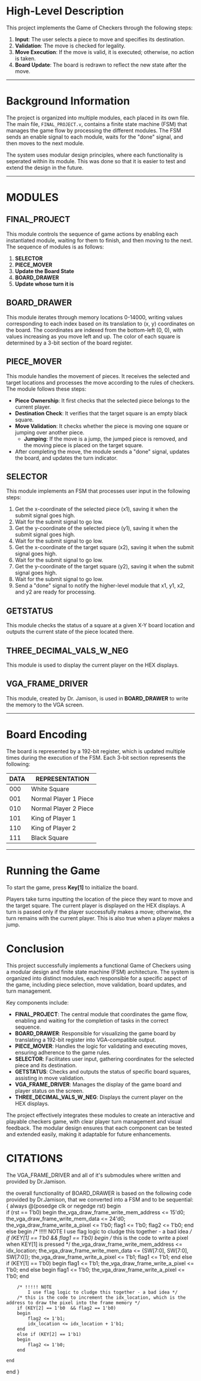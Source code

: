 # High-Level Description

This project implements the Game of Checkers through the following steps:

1. **Input**: The user selects a piece to move and specifies its destination.
2. **Validation**: The move is checked for legality.
3. **Move Execution**: If the move is valid, it is executed; otherwise, no action is taken.
4. **Board Update**: The board is redrawn to reflect the new state after the move.

---

# Background Information

The project is organized into multiple modules, each placed in its own file. The main file, `FINAL_PROJECT.v`, contains a finite state machine (FSM) that manages the game flow by processing the different modules. The FSM sends an enable signal to each module, waits for the "done" signal, and then moves to the next module.

The system uses modular design principles, where each functionality is seperated within its module. This was done so that it is easier to test and extend the design in the future.

---

# MODULES

## FINAL_PROJECT

This module controls the sequence of game actions by enabling each instantiated module, waiting for them to finish, and then moving to the next. The sequence of modules is as follows:

1. **SELECTOR**
2. **PIECE_MOVER**
3. **Update the Board State**
4. **BOARD_DRAWER**
5. **Update whose turn it is**

## BOARD_DRAWER

This module iterates through memory locations 0-14000, writing values corresponding to each index based on its translation to (x, y) coordinates on the board. The coordinates are indexed from the bottom-left (0, 0), with values increasing as you move left and up. The color of each square is determined by a 3-bit section of the board register.

## PIECE_MOVER

This module handles the movement of pieces. It receives the selected and target locations and processes the move according to the rules of checkers. The module follows these steps:
- **Piece Ownership**: It first checks that the selected piece belongs to the current player.
- **Destination Check**: It verifies that the target square is an empty black square.
- **Move Validation**: It checks whether the piece is moving one square or jumping over another piece.
  - **Jumping**: If the move is a jump, the jumped piece is removed, and the moving piece is placed on the target square.
- After completing the move, the module sends a "done" signal, updates the board, and updates the turn indicator.

## SELECTOR

This module implements an FSM that processes user input in the following steps:
1. Get the x-coordinate of the selected piece (x1), saving it when the submit signal goes high.
2. Wait for the submit signal to go low.
3. Get the y-coordinate of the selected piece (y1), saving it when the submit signal goes high.
4. Wait for the submit signal to go low.
5. Get the x-coordinate of the target square (x2), saving it when the submit signal goes high.
6. Wait for the submit signal to go low.
7. Get the y-coordinate of the target square (y2), saving it when the submit signal goes high.
8. Wait for the submit signal to go low.
9. Send a "done" signal to notify the higher-level module that x1, y1, x2, and y2 are ready for processing.

## GETSTATUS

This module checks the status of a square at a given X-Y board location and outputs the current state of the piece located there.

## THREE_DECIMAL_VALS_W_NEG

This module is used to display the current player on the HEX displays.

## VGA_FRAME_DRIVER

This module, created by Dr. Jamison, is used in **BOARD_DRAWER** to write the memory to the VGA screen.

---

# Board Encoding

The board is represented by a 192-bit register, which is updated multiple times during the execution of the FSM. Each 3-bit section represents the following:

| DATA | REPRESENTATION           |
|------|--------------------------|
| 000  | White Square             |
| 001  | Normal Player 1 Piece    |
| 010  | Normal Player 2 Piece    |
| 101  | King of Player 1         |
| 110  | King of Player 2         |
| 111  | Black Square             |

---

# Running the Game

To start the game, press **Key[1]** to initialize the board.

Players take turns inputting the location of the piece they want to move and the target square. The current player is displayed on the HEX displays. A turn is passed only if the player successfully makes a move; otherwise, the turn remains with the current player. This is also true when a player makes a jump.


# Conclusion

This project successfully implements a functional Game of Checkers using a modular design and finite state machine (FSM) architecture. The system is organized into distinct modules, each responsible for a specific aspect of the game, including piece selection, move validation, board updates, and turn management.

Key components include:
- **FINAL_PROJECT**: The central module that coordinates the game flow, enabling and waiting for the completion of tasks in the correct sequence.
- **BOARD_DRAWER**: Responsible for visualizing the game board by translating a 192-bit register into VGA-compatible output.
- **PIECE_MOVER**: Handles the logic for validating and executing moves, ensuring adherence to the game rules.
- **SELECTOR**: Facilitates user input, gathering coordinates for the selected piece and its destination.
- **GETSTATUS**: Checks and outputs the status of specific board squares, assisting in move validation.
- **VGA_FRAME_DRIVER**: Manages the display of the game board and player status on the screen.
- **THREE_DECIMAL_VALS_W_NEG**: Displays the current player on the HEX displays.

The project effectively integrates these modules to create an interactive and playable checkers game, with clear player turn management and visual feedback. The modular design ensures that each component can be tested and extended easily, making it adaptable for future enhancements.


# CITATIONS
The VGA_FRAME_DRIVER and all of it's submodules where written and provided by Dr.Jamison.

the overall functionality of BOARD_DRAWER is based on the following code provided by Dr.Jamison, that we converted into a FSM and to be sequential:
{
always @(posedge clk or negedge rst)
begin	
	if (rst == 1'b0)
	begin
		the_vga_draw_frame_write_mem_address <= 15'd0;
		the_vga_draw_frame_write_mem_data <= 24'd0;
		the_vga_draw_frame_write_a_pixel <= 1'b0;
		flag1 <= 1'b0;
		flag2 <= 1'b0;
	end
	else
	begin
		/* !!!!! NOTE
			I use flag logic to cludge this together - a bad idea */
		if (KEY[1] == 1'b0 && flag1 == 1'b0)
		begin
			/* this is the code to write a pixel when KEY[1] is pressed */
			the_vga_draw_frame_write_mem_address <= idx_location;
			the_vga_draw_frame_write_mem_data <= {SW[7:0], SW[7:0], SW[7:0]};
			the_vga_draw_frame_write_a_pixel <= 1'b1;
			flag1 <= 1'b1;
		end
		else if (KEY[1] == 1'b0)
		begin
			flag1 <= 1'b1;
			the_vga_draw_frame_write_a_pixel <= 1'b0;
		end
		else
		begin
			flag1 <= 1'b0;
			the_vga_draw_frame_write_a_pixel <= 1'b0;
		end
		
		/* !!!!! NOTE
			I use flag logic to cludge this together - a bad idea */
		/* this is the code to increment the idx_location, which is the address to draw the pixel into the frame memory */
		if (KEY[2] == 1'b0  && flag2 == 1'b0)
		begin
			flag2 <= 1'b1;
			idx_location <= idx_location + 1'b1;
		end
		else if (KEY[2] == 1'b1)
		begin
			flag2 <= 1'b0;
		end

	end
end
}